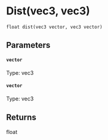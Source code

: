 # Dist(vec3, vec3)

```
float dist(vec3 vector, vec3 vector)
```

## Parameters

#### `vector`
Type: vec3

#### `vector`
Type: vec3

## Returns

float



